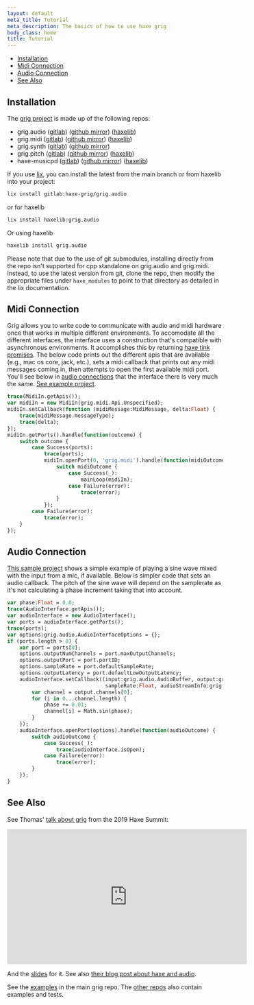 ```yaml
---
layout: default
meta_title: Tutorial
meta_description: The basics of how to use haxe grig
body_class: home
title: Tutorial
---
```


- [Installation](#installation)
- [Midi Connection](#midi-connection)
- [Audio Connection](#audio-connection)
- [See Also](#see-also)

<a name="installation" ></a>

## Installation

The [grig project](https://gitlab.com/haxe-grig) is made up of the following repos:

- grig.audio ([gitlab](https://gitlab.com/haxe-grig/grig.audio)) ([github mirror](https://github.com/osakared/grig.audio)) ([haxelib](https://lib.haxe.org/p/grig.audio/))
- grig.midi ([gitlab](https://gitlab.com/haxe-grig/grig.midi)) ([github mirror](https://github.com/osakared/grig.midi)) ([haxelib](https://lib.haxe.org/p/grig.midi/))
- grig.synth ([gitlab](https://gitlab.com/haxe-grig/grig.synth)) ([github mirror](https://github.com/osakared/grig.synth))
- grig.pitch ([gitlab](https://gitlab.com/haxe-grig/grig.pitch)) ([github mirror](https://github.com/osakared/grig.pitch)) ([haxelib](https://lib.haxe.org/p/grig.pitch/))
- haxe-musicpd ([gitlab](https://gitlab.com/haxe-grig/haxe-musicpd)) ([github mirror](https://github.com/osakared/haxe-musicpd)) ([haxelib](https://lib.haxe.org/p/musicpd/))

If you use [lix](https://github.com/lix-pm/lix.client), you can install the latest from the main branch or from haxelib into your project:

```bash
lix install gitlab:haxe-grig/grig.audio
```

or for haxelib

```bash
lix install haxelib:grig.audio
```

Or using haxelib

```bash
haxelib install grig.audio
```

Please note that due to the use of git submodules, installing directly
from the repo isn't supported for cpp standalone on grig.audio and grig.midi.
Instead, to use the latest version from git, clone the repo, then modify the appropriate files under `haxe_modules` to point to
that directory as detailed in the lix documentation.

<a name="midi-connection" ></a>

## Midi Connection

Grig allows you to write code to communicate with audio and midi hardware once that works in multiple different environments. To accomodate all the different interfaces, the interface uses a construction that's compatible with asynchronous environments. It accomplishes this by returning [haxe tink promises](https://haxetink.github.io/tink_core/#/types/promise). The below code prints out the different apis that are available (e.g., mac os core, jack, etc.), sets a midi callback that prints out any midi messages coming in, then attempts to open the first available midi port. You'll see below in [audio connections](#audio-connection) that the interface there is very much the same. [See example project](https://gitlab.com/haxe-grig/grig.midi/-/tree/master/examples/MidiReader).

```haxe
trace(MidiIn.getApis());
var midiIn = new MidiIn(grig.midi.Api.Unspecified);
midiIn.setCallback(function (midiMessage:MidiMessage, delta:Float) {
    trace(midiMessage.messageType);
    trace(delta);
});
midiIn.getPorts().handle(function(outcome) {
    switch outcome {
        case Success(ports):
            trace(ports);
            midiIn.openPort(0, 'grig.midi').handle(function(midiOutcome) {
                switch midiOutcome {
                    case Success(_):
                        mainLoop(midiIn);
                    case Failure(error):
                        trace(error);
                }
            });
        case Failure(error):
            trace(error);
    }
});
```

<p>

<a name="audio-connection"></a>

## Audio Connection

[This sample project](https://gitlab.com/haxe-grig/grig.audio/-/tree/main/examples/Sine) shows a simple example of playing a sine wave mixed with the input from a mic, if available. Below is simpler code that sets an audio callback. The pitch of the sine wave will depend on the samplerate as it's not calculating a phase increment taking that into account.

```haxe
var phase:Float = 0.0;
trace(AudioInterface.getApis());
var audioInterface = new AudioInterface();
var ports = audioInterface.getPorts();
trace(ports);
var options:grig.audio.AudioInterfaceOptions = {};
if (ports.length > 0) {
    var port = ports[0];
    options.outputNumChannels = port.maxOutputChannels;
    options.outputPort = port.portID;
    options.sampleRate = port.defaultSampleRate;
    options.outputLatency = port.defaultLowOutputLatency;
    audioInterface.setCallback((input:grig.audio.AudioBuffer, output:grig.audio.AudioBuffer,
                                sampleRate:Float, audioStreamInfo:grig.audio.AudioStreamInfo) -> {
        var channel = output.channels[0];
        for (i in 0...channel.length) {
            phase += 0.01;
            channel[i] = Math.sin(phase);
        }
    });
    audioInterface.openPort(options).handle(function(audioOutcome) {
        switch audioOutcome {
            case Success(_):
                trace(audioInterface.isOpen);
            case Failure(error):
                trace(error);
        }
    });
}
```

<a name="see-also"></a>
## See Also

See Thomas' [talk about grig](https://www.youtube.com/watch?v=IQs2a2KHlpk) from the 2019 Haxe Summit:

<iframe width="560" height="315" src="https://www.youtube.com/embed/IQs2a2KHlpk" frameborder="0" allow="accelerometer; autoplay; encrypted-media; gyroscope; picture-in-picture" allowfullscreen></iframe>

And the [slides](https://webbmaster.com/assets/grig_presentation.pdf) for it. See also [their blog post about haxe and audio](https://webbmaster.com/2019/05/advantages-disadvantages-haxe-audio).

See the [examples](https://gitlab.com/haxe-grig/grig/-/tree/master/examples) in the main grig repo. The [other repos](https://gitlab.com/haxe-grig/) also contain examples and tests.